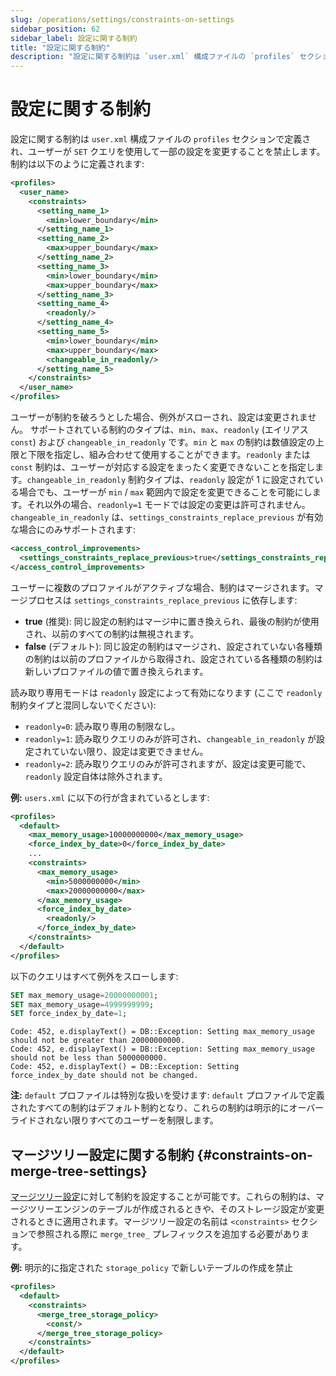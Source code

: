 ```yaml
---
slug: /operations/settings/constraints-on-settings
sidebar_position: 62
sidebar_label: 設定に関する制約
title: "設定に関する制約"
description: "設定に関する制約は `user.xml` 構成ファイルの `profiles` セクションで定義され、ユーザーが `SET` クエリを使用して一部の設定を変更することを禁止します。"
---
```



# 設定に関する制約

設定に関する制約は `user.xml` 構成ファイルの `profiles` セクションで定義され、ユーザーが `SET` クエリを使用して一部の設定を変更することを禁止します。
制約は以下のように定義されます:

``` xml
<profiles>
  <user_name>
    <constraints>
      <setting_name_1>
        <min>lower_boundary</min>
      </setting_name_1>
      <setting_name_2>
        <max>upper_boundary</max>
      </setting_name_2>
      <setting_name_3>
        <min>lower_boundary</min>
        <max>upper_boundary</max>
      </setting_name_3>
      <setting_name_4>
        <readonly/>
      </setting_name_4>
      <setting_name_5>
        <min>lower_boundary</min>
        <max>upper_boundary</max>
        <changeable_in_readonly/>
      </setting_name_5>
    </constraints>
  </user_name>
</profiles>
```

ユーザーが制約を破ろうとした場合、例外がスローされ、設定は変更されません。
サポートされている制約のタイプは、`min`、`max`、`readonly` (エイリアス `const`) および `changeable_in_readonly` です。`min` と `max` の制約は数値設定の上限と下限を指定し、組み合わせて使用することができます。`readonly` または `const` 制約は、ユーザーが対応する設定をまったく変更できないことを指定します。`changeable_in_readonly` 制約タイプは、`readonly` 設定が 1 に設定されている場合でも、ユーザーが `min` / `max` 範囲内で設定を変更できることを可能にします。それ以外の場合、`readonly=1` モードでは設定の変更は許可されません。`changeable_in_readonly` は、`settings_constraints_replace_previous` が有効な場合にのみサポートされます:
``` xml
<access_control_improvements>
  <settings_constraints_replace_previous>true</settings_constraints_replace_previous>
</access_control_improvements>
```

ユーザーに複数のプロファイルがアクティブな場合、制約はマージされます。マージプロセスは `settings_constraints_replace_previous` に依存します:
- **true** (推奨): 同じ設定の制約はマージ中に置き換えられ、最後の制約が使用され、以前のすべての制約は無視されます。
- **false** (デフォルト): 同じ設定の制約はマージされ、設定されていない各種類の制約は以前のプロファイルから取得され、設定されている各種類の制約は新しいプロファイルの値で置き換えられます。

読み取り専用モードは `readonly` 設定によって有効になります (ここで `readonly` 制約タイプと混同しないでください):
- `readonly=0`: 読み取り専用の制限なし。
- `readonly=1`: 読み取りクエリのみが許可され、`changeable_in_readonly` が設定されていない限り、設定は変更できません。
- `readonly=2`: 読み取りクエリのみが許可されますが、設定は変更可能で、`readonly` 設定自体は除外されます。

**例:** `users.xml` に以下の行が含まれているとします:

``` xml
<profiles>
  <default>
    <max_memory_usage>10000000000</max_memory_usage>
    <force_index_by_date>0</force_index_by_date>
    ...
    <constraints>
      <max_memory_usage>
        <min>5000000000</min>
        <max>20000000000</max>
      </max_memory_usage>
      <force_index_by_date>
        <readonly/>
      </force_index_by_date>
    </constraints>
  </default>
</profiles>
```

以下のクエリはすべて例外をスローします:

``` sql
SET max_memory_usage=20000000001;
SET max_memory_usage=4999999999;
SET force_index_by_date=1;
```

``` text
Code: 452, e.displayText() = DB::Exception: Setting max_memory_usage should not be greater than 20000000000.
Code: 452, e.displayText() = DB::Exception: Setting max_memory_usage should not be less than 5000000000.
Code: 452, e.displayText() = DB::Exception: Setting force_index_by_date should not be changed.
```

**注:** `default` プロファイルは特別な扱いを受けます: `default` プロファイルで定義されたすべての制約はデフォルト制約となり、これらの制約は明示的にオーバーライドされない限りすべてのユーザーを制限します。

## マージツリー設定に関する制約 {#constraints-on-merge-tree-settings}
[マージツリー設定](merge-tree-settings.md)に対して制約を設定することが可能です。これらの制約は、マージツリーエンジンのテーブルが作成されるときや、そのストレージ設定が変更されるときに適用されます。マージツリー設定の名前は `<constraints>` セクションで参照される際に `merge_tree_` プレフィックスを追加する必要があります。

**例:** 明示的に指定された `storage_policy` で新しいテーブルの作成を禁止

``` xml
<profiles>
  <default>
    <constraints>
      <merge_tree_storage_policy>
        <const/>
      </merge_tree_storage_policy>
    </constraints>
  </default>
</profiles>
```
